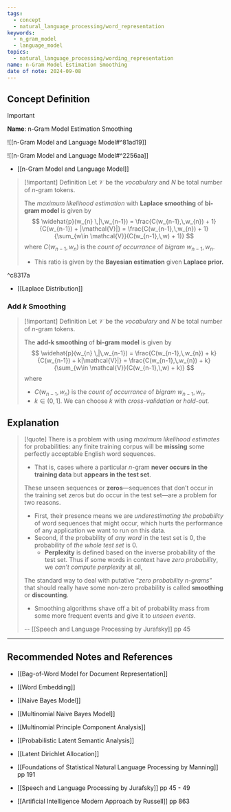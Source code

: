 ```yaml
---
tags:
  - concept
  - natural_language_processing/word_representation
keywords:
  - n_gram_model
  - language_model
topics:
  - natural_language_processing/wording_representation
name: n-Gram Model Estimation Smoothing
date of note: 2024-09-08
---
```


## Concept Definition

>[!important]
>**Name**: n-Gram Model Estimation Smoothing

![[n-Gram Model and Language Model#^81ad19]]

![[n-Gram Model and Language Model#^2256aa]]

- [[n-Gram Model and Language Model]]

>[!important] Definition
>Let $\mathcal{V}$ be the *vocabulary* and $N$ be total number of $n$-gram tokens.
>
>The *maximum likelihood estimation* with **Laplace smoothing** of **bi-gram model** is given by 
>$$
>\widehat{p}(w_{n} \,|\,w_{n-1}) = \frac{C(w_{n-1},\,w_{n}) + 1}{C(w_{n-1}) + |\mathcal{V}|} = \frac{C(w_{n-1},\,w_{n}) + 1}{\sum_{w\in \mathcal{V}}(C(w_{n-1},\,w) + 1)} 
>$$
>where $C(w_{n-1},\,w_{n})$ is the *count of occurrance* of *bigram* $w_{n-1},w_{n}$.
>- This ratio is given by the **Bayesian estimation** given **Laplace prior.**

^c8317a

- [[Laplace Distribution]]

### Add $k$ Smoothing

>[!important] Definition
>Let $\mathcal{V}$ be the *vocabulary* and $N$ be total number of $n$-gram tokens.
>
>The **add-k smoothing** of **bi-gram model** is given by 
>$$
>\widehat{p}(w_{n} \,|\,w_{n-1}) = \frac{C(w_{n-1},\,w_{n}) + k}{C(w_{n-1}) + k|\mathcal{V}|} = \frac{C(w_{n-1},\,w_{n}) + k}{\sum_{w\in \mathcal{V}}(C(w_{n-1},\,w) + k)} 
>$$
>where 
>- $C(w_{n-1},\,w_{n})$ is the *count of occurrance* of *bigram* $w_{n-1},w_{n}$.
>- $k\in (0,1]$. We can choose $k$ with *cross-validation* or *hold-out.* 



## Explanation

>[!quote]
>There is a problem with using *maximum likelihood estimates* for probabilities: any finite training corpus will be **missing** some perfectly acceptable English word sequences. 
>- That is, cases where a particular $n$-gram **never occurs in the training data** but **appears in the test set**.
>  
>These unseen sequences or **zeros**—sequences that don’t occur in the training set zeros but do occur in the test set—are a problem for two reasons. 
>- First, their presence means we are *underestimating the probability* of word sequences that might occur, which hurts the performance of any application we want to run on this data. 
>- Second, if the probability of *any word* in the test set is $0$, the probability of *the whole test set* is $0$. 
>	- **Perplexity** is defined based on the inverse probability of the test set. Thus if some words in context have *zero probability*, we *can’t compute perplexity* at all,  
>
>The standard way to deal with putative “*zero probability n-grams*” that should really have some non-zero probability is called **smoothing** or **discounting**. 
>- Smoothing algorithms shave off a bit of probability mass from some more frequent events and give it to *unseen events*.
>  
>-- [[Speech and Language Processing by Jurafsky]] pp 45  





-----------
##  Recommended Notes and References


- [[Bag-of-Word Model for Document Representation]]
- [[Word Embedding]]
- [[Naive Bayes Model]]
- [[Multinomial Naive Bayes Model]]
- [[Multinomial Principle Component Analysis]]
- [[Probabilistic Latent Semantic Analysis]]
- [[Latent Dirichlet Allocation]]


- [[Foundations of Statistical Natural Language Processing by Manning]] pp 191
- [[Speech and Language Processing by Jurafsky]] pp 45 - 49
- [[Artificial Intelligence Modern Approach by Russell]] pp 863